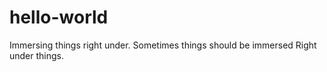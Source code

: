 # hello-world
Immersing things right under.
Sometimes things should be immersed
Right under things.
